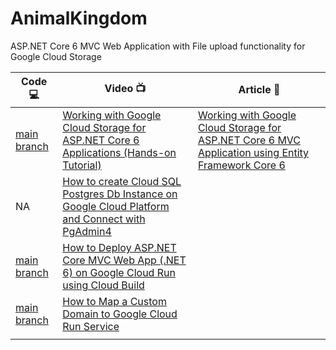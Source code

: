 # AnimalKingdom

ASP.NET Core 6 MVC Web Application with File upload functionality for Google Cloud Storage

| Code 💻 | Video 📺 | Article 📝 |
|----------|-------------|------|
| [main branch](https://github.com/windson/AnimalKingdom/tree/main) | [Working with Google Cloud Storage for ASP.NET Core 6 Applications (Hands-on Tutorial)](https://bit.ly/3eHBMuW) | [Working with Google Cloud Storage for ASP.NET Core 6 MVC Application using Entity Framework Core 6](https://bit.ly/3D8zGh5) |
| NA | [How to create Cloud SQL Postgres Db Instance on Google Cloud Platform and Connect with PgAdmin4](https://bit.ly/3CLAwic) | |
| [main branch](https://github.com/windson/AnimalKingdom/tree/main) | [How to Deploy ASP.NET Core MVC Web App (.NET 6) on Google Cloud Run using Cloud Build](https://bit.ly/3CHPsOt) | |
| [main branch](https://github.com/windson/AnimalKingdom/tree/main) | [How to Map a Custom Domain to Google Cloud Run Service](https://bit.ly/3DcPhMo) | |
| | | |

